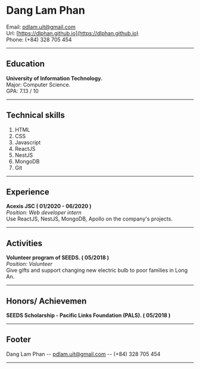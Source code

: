 # Dang Lam Phan

Email: [pdlam.uit@gmail.com](pdlam.uit@gmail.com)  
Url: [https://dlphan.github.io](https://dlphan.github.io)  
Phone: (+84) 328 705 454  

------

## Education

__University of Information Technology.__  
Major: Computer Science.  
GPA: 7.13 / 10

------

## Technical skills

1. HTML
1. CSS
1. Javascript
1. ReactJS
1. NestJS
1. MongoDB
1. Git

------

## Experience
__Acexis JSC
( 01/2020 - 06/2020 )__  
*Position: Web developer intern*  
Use ReactJS, NestJS, MongoDB, Apollo on the company's projects.

------

## Activities

__Volunteer program of SEEDS.
( 05/2018 )__  
*Position: Volunteer*  
Give gifts and support changing new electric bulb to poor families in Long An.

------

## Honors/ Achievemen

__SEEDS Scholarship - Pacific Links Foundation (PALS).
( 05/2018 )__  

------

## Footer

Dang Lam Phan -- [pdlam.uit@gmail.com](pdlam.uit@gmail.com) -- (+84) 328 705 454

------
